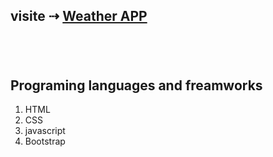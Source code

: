 ##  visite  ⇢ [Weather APP ](https://arrahman73.github.io/weatherApp/)

# 

<br>


## Programing languages and freamworks
1. HTML
2. CSS
3. javascript
4. Bootstrap

